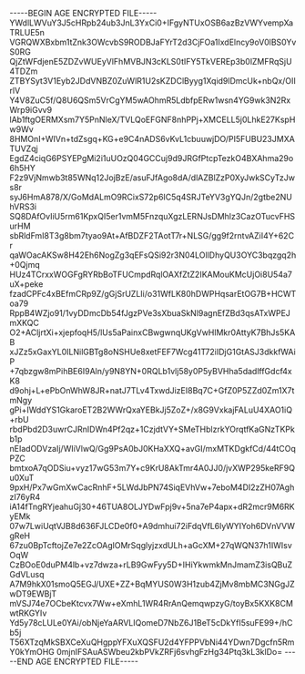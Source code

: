 -----BEGIN AGE ENCRYPTED FILE-----
YWdlLWVuY3J5cHRpb24ub3JnL3YxCi0+IFgyNTUxOSB6azBzVWYvempXaTRLUE5n
VGRQWXBxbm1tZnk3OWcvbS9RODBJaFYrT2d3CjFOa1IxdElncy9oV0lBS0YvS0RG
QjZtWFdjenE5ZDZvWUEyVlFhMVBJN3cKLS0tIFY5TkVEREp3b0lZMFRqSjU4TDZm
ZTBYSyt3V1Eyb2JDdVNBZ0ZuWlR1U2sKZDClByyg1Xqid9lDmcUk+nbQx/OIIrlV
Y4V8ZuC5f/Q8U6QSm5VrCgYM5wAOhmR5LdbfpERw1wsn4YG9wk3N2RxWrp9iGvv9
lAb1ftgOERMXsm7Y5PnNleX/TVLQoEFGNF8nhPPj+XMCELL5j0LhkE27KspHw9Wv
8HMOnI+WIVn+tdZsgq+KG+e9C4nADS6vKvL1cbuuwjDO/PI5FUBU23JMXATUVZqj
EgdZ4ciqG6PSYEPgMi2i1uUOzQ04GCCuj9d9JRGfPtcpTezkO4BXAhma29o6h5HY
F2z9VjNmwb3t85WNq12JojBzE/asuFJfAgo8dA/dlAZBlZzP0XyJwkSCyTzJws8r
syJ6HmA878/X/GoMdALmO9RCixS72p6IC5q4SRJTeYV3gYQJn/2gtbe2NUhVRS3i
SQ8DAfOvIiU5rm61KpxQI5er1vmM5FnzquXgzLERNJsDMhlz3CazOTucvFHSurHM
sbRldFmI8T3g8bm7tyao9At+AfBDZF2TAotT7r+NLSG/gg9f2rntvAZiI4Y+62Cr
qaWOacAKSw8H42Eh6NogZg3qEFsQSi92r3N04LOllDhyQU3OYC3bqzgq2h+0Qjmq
HUz4TCrxxWOGFgRYRbBoTFUCmpdRqlOAXfZtZ2IKAMouKMcUjOi8U54a7uX+peke
fzadCPFc4xBEfmCRp9Z/gGjSrUZLIi/o31WfLK80hDWPHqsarEtOG7B+HCWToa79
RppB4WZjo91/1vyDDmcDb54fJgzPVe3sXbuaSkNl9agnEfZBd3qsATxWPEJmXKQC
O2+ACljrtXi+xjepfoqH5/lUs5aPainxCBwgwnqUKgVwHlMkr0AttyK7BhJs5KAB
xJZz5xGaxYL0ILNilGBTg8oNSHUe8xetFEF7Wcg41T72iIDjG1GtASJ3dkkfWAiP
+7qbzgw8mPihBE6I9Aln/y9N8YN+0RQLb1vlj58y0P5yBVHha5dadlffGdcf4xK8
d9ohj+L+ePbOnWhW8JR+natJ7TLv4TxwdJizEI8Bq7C+GfZ0P5ZZd0Zm1X7tmNgy
gPi+IWddYS1GkaroET2B2WWrQxaYEBkJj5ZoZ+/x8G9VxkajFALuU4XAO1iQ+rbU
rbdPbd2D3uwrCJRnIDWn4Pf2qz+1CzjdtVY+SMeTHblzrkYOrqtfKaGNzTKPkb1p
nEIadODVzaIj/WIiVlwQ/Gg9PsA0bJ0KHaXXQ+avGI/mxMTKDgkfCd/44tCOqPZC
bmtxoA7qODSiu+vyz17wG53m7Y+c9KrU8AkTmr4A0JJ0/jvXWP295keRF9Qu0XuT
9pxH/Px7wGmXwCacRnhF+5LWdJbPN74SiqEVhVw+7eboM4DI2zZH07AghzI76yR4
iA14fTngRYjeahuGj30+46TUA8OLJYDwFpj9v+5na7eP4apx+dR2mcr9M6RKyEMk
07w7LwiUqtVJB8d636FJLCDe0f0+A9dmhui72iFdqVfL6lyWYIYoh6DVnVVWgReH
67zu0BpTcftojZe7e2ZcOAglOMrSqglyjzxdULh+aGcXM+27qWQN37h1IWIsvOqW
CzBOoE0duPM4lb+vz7dwza+rLB9GwFyy5D+IHiYkwmkMnJmamZ3isQBuZGdVLusq
A7M9hkX01smoQ5EGJ/UXE+ZZ+BqMYUS0W3H1zub4ZjMv8mbMC3NGgJZwDT9EWBjT
mVSJ74e7OCbeKtcvx7Ww+eXmhL1WR4RrAnQemqwpzyG/toyBx5KXK8CMwtRKGYIv
Yd5y78cLULe0YAi/obNjeYaARVLIQomeD7NbZ6J1BeT5cDkYfI5suFE99+/hCb5j
T56XTzqMkSBXCeXuQHgppYFXuXQSFU2d4YFPPVbNi44YDwn7Dgcfn5RmY0kYmOHG
0mjnIFSAuASWbeu2kbPVkZRFj6svhgFzHg34Ptq3kL3klDo=
-----END AGE ENCRYPTED FILE-----
